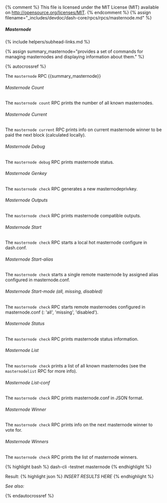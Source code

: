 {% comment %}
This file is licensed under the MIT License (MIT) available on
http://opensource.org/licenses/MIT.
{% endcomment %}
{% assign filename="_includes/devdoc/dash-core/rpcs/rpcs/masternode.md" %}

##### Masternode
{% include helpers/subhead-links.md %}

{% assign summary_masternode="provides a set of commands for managing masternodes and displaying information about them." %}

<!-- __ -->

{% autocrossref %}

The `masternode` RPC {{summary_masternode}}

###### Masternode Count

The `masternode count` RPC prints the number of all known masternodes.


###### Masternode Current

The `masternode current` RPC prints info on current masternode winner to be paid the next block (calculated locally).


###### Masternode Debug

The `masternode debug` RPC prints masternode status.


###### Masternode Genkey

The `masternode check` RPC generates a new masternodeprivkey.


###### Masternode Outputs

The `masternode check` RPC prints masternode compatible outputs.


###### Masternode Start

The `masternode check` RPC starts a local hot masternode configure in dash.conf.


###### Masternode Start-alias

The `masternode check` starts a single remote masternode by assigned alias configured in masternode.conf.


###### Masternode Start-mode (all,  missing, disabled)

The `masternode check` RPC starts remote masternodes configured in masternode.conf (<mode>: 'all', 'missing', 'disabled').


###### Masternode Status

The `masternode check` RPC prints masternode status information.


###### Masternode List

The `masternode check` prints a list of all known masternodes (see the `masternodelist` RPC for more info).


###### Masternode List-conf

The `masternode check` RPC prints masternode.conf in JSON format.


###### Masternode Winner

The `masternode check` RPC prints info on the next masternode winner to vote for.


###### Masternode Winners

The `masternode check` RPC prints the list of masternode winners.



{% highlight bash %}
dash-cli -testnet masternode
{% endhighlight %}

Result:
{% highlight json %}
	*INSERT RESULTS HERE*
{% endhighlight %}

*See also:*

{% endautocrossref %}
